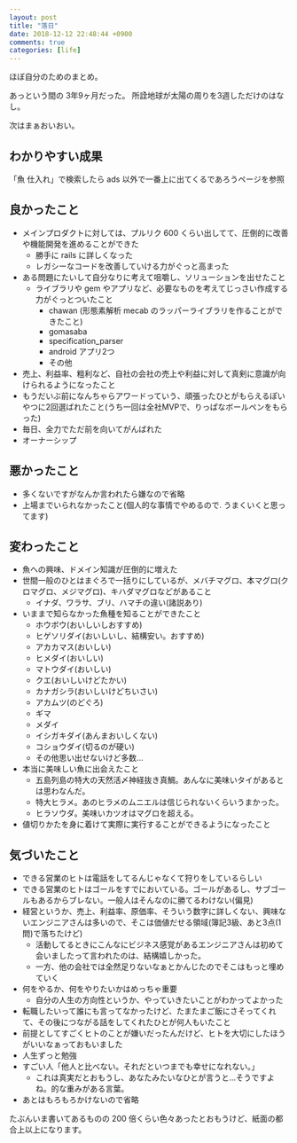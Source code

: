 ```yaml
---
layout: post
title: "落日"
date: 2018-12-12 22:48:44 +0900
comments: true
categories: [life]
---
```


ほぼ自分のためのまとめ。

あっという間の 3年9ヶ月だった。
所詮地球が太陽の周りを3週しただけのはなし。

次はまぁおいおい。

## わかりやすい成果
「魚 仕入れ」で検索したら ads 以外で一番上に出てくるであろうページを参照

## 良かったこと
 - メインプロダクトに対しては、プルリク 600 くらい出してて、圧倒的に改善や機能開発を進めることができた
    - 勝手に rails に詳しくなった
    - レガシーなコードを改善していける力がぐっと高まった
 - ある問題にたいして自分なりに考えて咀嚼し、ソリューションを出せたこと
     - ライブラリや gem やアプリなど、必要なものを考えてじっさい作成する力がぐっとついたこと
         - chawan (形態素解析 mecab のラッパーライブラリを作ることができたこと)
         - gomasaba
         - specification_parser
         - android アプリ2つ
         - その他
 - 売上、利益率、粗利など、自社の会社の売上や利益に対して真剣に意識が向けられるようになったこと
 - もうだいぶ前になんちゃらアワードっていう、頑張ったひとがもらえるぽいやつに2回選ばれたこと(うち一回は全社MVPで、りっぱなボールペンをもらった)
 - 毎日、全力でただ前を向いてがんばれた
 - オーナーシップ

## 悪かったこと
 - 多くないですがなんか言われたら嫌なので省略
 - 上場までいられなかったこと(個人的な事情でやめるので. うまくいくと思ってます)

## 変わったこと
 - 魚への興味、ドメイン知識が圧倒的に増えた
 - 世間一般のひとはまぐろで一括りにしているが、メバチマグロ、本マグロ(クロマグロ、メジマグロ)、キハダマグロなどがあること
     - イナダ、ワラサ、ブリ、ハマチの違い(諸説あり)
 - いままで知らなかった魚種を知ることができたこと
     - ホウボウ(おいしいしおすすめ)
     - ヒゲソリダイ(おいしいし、結構安い。おすすめ)
     - アカカマス(おいしい)
     - ヒメダイ(おいしい)
     - マトウダイ(おいしい)
     - クエ(おいしいけどたかい)
     - カナガシラ(おいしいけどちいさい)
     - アカムツ(のどぐろ)
     - ギマ
     - メダイ
     - イシガキダイ(あんまおいしくない)
     - コショウダイ(切るのが硬い)
     - その他思い出せないけど多数...
 - 本当に美味しい魚に出会えたこと
     - 五島列島の特大の天然活〆神経抜き真鯛。あんなに美味いタイがあるとは思わなんだ。
     - 特大ヒラメ。あのヒラメのムニエルは信じられないくらいうまかった。
     - ヒラソウダ。美味いカツオはマグロを超える。
 - 値切りかたを身に着けて実際に実行することができるようになったこと

## 気づいたこと
 - できる営業のヒトは電話をしてるんじゃなくて狩りをしているらしい
 - できる営業のヒトはゴールをすでにおいている。ゴールがあるし、サブゴールもあるからブレない。一般人はそんなのに勝てるわけない(偏見)
 - 経営というか、売上、利益率、原価率、そういう数字に詳しくない、興味ないエンジニアさんは多いので、そこは価値だせる領域(簿記3級、あと3点(1問)で落ちたけど)
    - 活動してるときにこんなにビジネス感覚があるエンジニアさんは初めて会いましたって言われたのは、結構嬉しかった。
    - 一方、他の会社では全然足りないなぁとかんじたのでそこはもっと埋めていく
 - 何をやるか、何をやりたいかはめっちゃ重要
    - 自分の人生の方向性というか、やっていきたいことがわかってよかった
 - 転職したいって誰にも言ってなかったけど、たまたまご飯にさそってくれて、その後につながる話をしてくれたひとが何人もいたこと
 - 前提としてすごくヒトのことが嫌いだったんだけど、ヒトを大切にしたほうがいいなぁっておもいました
 - 人生ずっと勉強
 - すごい人「他人と比べない。それだといつまでも幸せになれない。」
    - これは真実だとおもうし、あなたみたいなひとが言うと...そうですよね。的な重みがある言葉。
 - あとはもろもろかけないので省略

たぶんいま書いてあるものの 200 倍くらい色々あったとおもうけど、紙面の都合上以上になります。


